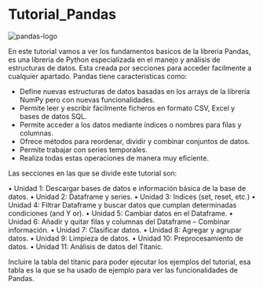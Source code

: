 # Tutorial_Pandas

![pandas-logo](https://github.com/Vozmediano/Tutorial_Pandas/assets/140751734/82f99b96-5d2d-4b89-bb61-48d6a846feb6)


En este tutorial vamos a ver los fundamentos basicos de la libreria Pandas, es una librería 
de Python especializada en el manejo y análisis de estructuras de datos.
Esta creada por secciones para acceder facilmente a cualquier apartado.
Pandas tiene caracteristicas como:

  - Define nuevas estructuras de datos basadas en los arrays de la librería NumPy pero con nuevas funcionalidades.
  - Permite leer y escribir fácilmente ficheros en formato CSV, Excel y bases de datos SQL.
  - Permite acceder a los datos mediante índices o nombres para filas y columnas.
  - Ofrece métodos para reordenar, dividir y combinar conjuntos de datos.
  - Permite trabajar con series temporales.
  - Realiza todas estas operaciones de manera muy eficiente.

Las secciones en las que se divide este tutorial son:

  •	Unidad 1: Descargar bases de datos e información básica de la base de datos.
  •	Unidad 2: Dataframe y series.
  •	Unidad 3: Indices (set, reset, etc.)
  •	Unidad 4: Filtrar Dataframe y buscar datos que cumplan determinadas condiciones (and Y or).
  •	Unidad 5: Cambiar datos en el Dataframe.
  •	Unidad 6: Añadir y quitar filas y columnas del Dataframe – Combinar información.
  •	Unidad 7: Clasificar datos.
  •	Unidad 8: Agregar y agrupar datos.
  •	Unidad 9: Limpieza de datos.
  •	Unidad 10: Preprocesamiento de datos.
  •	Unidad 11: Análisis de datos del Titanic.

Incluire la tabla del titanic para poder ejecutar los ejemplos del tutorial, esa tabla es la que se
ha usado de ejemplo para ver las funcionalidades de Pandas.
